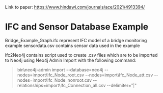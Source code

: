 Link to paper: https://www.hindawi.com/journals/ace/2021/4913394/



# IFC and Sensor Database Example
Bridge_Example_Graph.ifc represent IFC model of a bridge monitoring example
sensordata.csv contains sensor data used in the example



Ifc2Neo4j contains script used to create .csv files which are to be imported to Neo4j using Neo4j Admin Import with the following command: 
> bin\neo4j-admin import --database=neo4j --nodes=import\Ifc_Node_root.csv --nodes=import\Ifc_Node_att.csv --nodes=import\Ifc_Node_nonroot.csv --relationships=import\Ifc_Connection_all.csv --delimiter="|"
